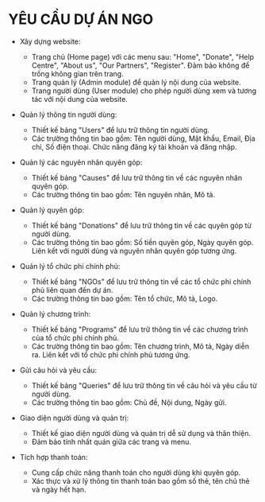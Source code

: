 ﻿# YÊU CẦU DỰ ÁN NGO

- Xây dựng website:
	+ Trang chủ (Home page) với các menu sau: "Home", "Donate", "Help Centre", "About us", "Our Partners", "Register". Đảm bảo không để trống không gian trên trang.
	+ Trang quản lý (Admin module) để quản lý nội dung của website.
	+ Trang người dùng (User module) cho phép người dùng xem và tương tác với nội dung của website.

- Quản lý thông tin người dùng:
	+ Thiết kế bảng "Users" để lưu trữ thông tin người dùng.
	+ Các trường thông tin bao gồm: Tên người dùng, Mật khẩu, Email, Địa chỉ, Số điện thoại.
	Chức năng đăng ký tài khoản và đăng nhập.

- Quản lý các nguyên nhân quyên góp:
	+ Thiết kế bảng "Causes" để lưu trữ thông tin về các nguyên nhân quyên góp.
	+ Các trường thông tin bao gồm: Tên nguyên nhân, Mô tả.

- Quản lý quyên góp:
	+ Thiết kế bảng "Donations" để lưu trữ thông tin về các quyên góp từ người dùng.
	+ Các trường thông tin bao gồm: Số tiền quyên góp, Ngày quyên góp. Liên kết với người dùng và 	nguyên nhân quyên góp tương ứng.

- Quản lý tổ chức phi chính phủ:
	+ Thiết kế bảng "NGOs" để lưu trữ thông tin về các tổ chức phi chính phủ liên quan đến dự án.
	+ Các trường thông tin bao gồm: Tên tổ chức, Mô tả, Logo.

- Quản lý chương trình:
	+ Thiết kế bảng "Programs" để lưu trữ thông tin về các chương trình của tổ chức phi chính phủ.
	+ Các trường thông tin bao gồm: Tên chương trình, Mô tả, Ngày diễn ra. Liên kết với tổ chức phi 	chính phủ tương ứng.

- Gửi câu hỏi và yêu cầu:
	+ Thiết kế bảng "Queries" để lưu trữ thông tin về câu hỏi và yêu cầu từ người dùng.
	+ Các trường thông tin bao gồm: Chủ đề, Nội dung, Ngày gửi.

- Giao diện người dùng và quản trị:
	+ Thiết kế giao diện người dùng và quản trị dễ sử dụng và thân thiện.
	+ Đảm bảo tính nhất quán giữa các trang và menu.

- Tích hợp thanh toán:
	+ Cung cấp chức năng thanh toán cho người dùng khi quyên góp.
	+ Xác thực và xử lý thông tin thanh toán bao gồm số thẻ, tên chủ thẻ và ngày hết hạn.